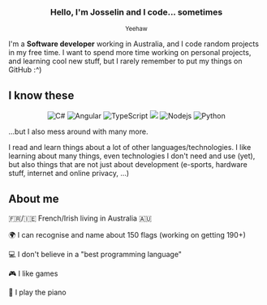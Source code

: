 <h3 align="center">Hello, I'm Josselin and I code... sometimes</h3>
<p align="center"><sub>Yeehaw</sub></p>
I'm a <b>Software developer</b> working in Australia, and I code random projects in my free time.
I want to spend more time working on personal projects, and learning cool new stuff, but I rarely remember to put my things on GitHub :^)


<h2>I know these</h2>
<p align="center">
    <img alt="C#" src="https://img.shields.io/badge/-C%23%20-%23007ACF.svg?&style=flat-square&logo=c-sharp&logoColor=white"/>
    <img alt="Angular" src="https://img.shields.io/badge/-Angular%20-%23DD0031.svg?&style=flat-square&logo=angular&logoColor=white"/>
    <img alt="TypeScript" src="https://img.shields.io/badge/-TypeScript-007ACC?style=flat-square&logo=typescript&logoColor=white"/>
    <img src="https://img.shields.io/badge/SASS%20-hotpink.svg?&style=flat-square&logo=SASS&logoColor=white"/>
    <img alt="Nodejs" src="https://img.shields.io/badge/-Nodejs-43853d?style=flat-square&logo=Node.js&logoColor=white"/>
    <img alt="Python" src="https://img.shields.io/badge/-Python-F9A03C?style=flat-square&logo=python&logoColor=white"/>
 
   <!--   <img alt="Heroku" src="https://img.shields.io/badge/-Heroku%20-%23430098.svg?&style=flat-square&logo=heroku&logoColor=white"/>
   <img alt="Jenkins" src="https://img.shields.io/badge/-Jenkins%20-%232C5263.svg?&style=flat-square&logo=jenkins&logoColor=white"/>
    <img alt="Unity" src="https://img.shields.io/badge/-Unity%20-%23000000.svg?&style=flat-square&logo=unity&logoColor=white"/> -->
</p>
<p>
...but I also mess around with many more. 
    
I read and learn things about a lot of other languages/technologies. I like learning about many things, even technologies I don't need and use (yet), but also          things that are not just about development (e-sports, hardware stuff, internet and online privacy, ...)</p>

<h2> About me</h2>
<p>🇫🇷/🇮🇪 French/Irish living in Australia 🇦🇺</p>
<p>🌍 I can recognise and name about 150 flags (working on getting 190+)</p>
<p>💻 I don't believe in a "best programming language"</p>
<p>🎮 I like games </p>
<p>🎹 I play the piano</p>
